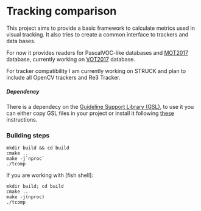 # Tracking comparison

This project aims to provide a basic framework to calculate metrics used in visual tracking. It also tries to create a
common interface to trackers and data bases.

For now it provides readers for PascalVOC-like databases and [MOT2017](https://motchallenge.net/) database, currently working on [VOT2017](http://www.votchallenge.net/vot2017/dataset.html) database.

For tracker compatibility I am currently working on STRUCK and plan to include all OpenCV trackers and Re3 Tracker.

##### Dependency

There is a dependecy on the [Guideline Support Library (GSL)](https://github.com/Microsoft/GSL), to use it you can either copy GSL files in your project or install it following [these](https://github.com/Microsoft/GSL#using-the-libraries) instructions.

### Building steps

    mkdir build && cd build
    cmake ..
    make -j`nproc`
    ./tcomp

If you are working with [fish shell]:
    
    mkdir build; cd build
    cmake ..
    make -j(nproc)
    ./tcomp
